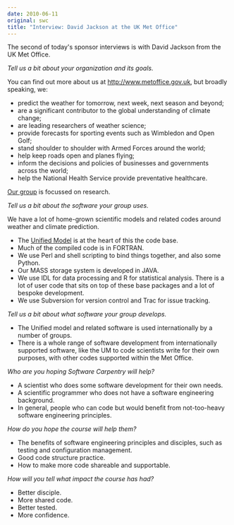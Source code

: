 ```yaml
---
date: 2010-06-11
original: swc
title: "Interview: David Jackson at the UK Met Office"
---
```

<p>The second of today's sponsor interviews is with David Jackson from the UK Met Office.</p>
<p><em>Tell us a bit about your organization and its goals.</em></p>
<p>You can find out more about us at <a href="http://www.metoffice.gov.uk">http://www.metoffice.gov.uk</a>, but broadly speaking, we:</p>
<ul>
<li>predict the weather for tomorrow, next week, next season and beyond;</li>
<li>are a significant contributor to the global understanding of climate change;</li>
<li>are leading researchers of weather science;</li>
<li>provide forecasts for sporting events such as Wimbledon and Open Golf;</li>
<li>stand shoulder to shoulder with Armed Forces around the world;</li>
<li>help keep roads open and planes flying;</li>
<li>inform the decisions and policies of businesses and governments across the world;</li>
<li>help the National Health Service provide preventative healthcare.</li>
</ul>
<p><a href="http://www.metoffice.gov.uk/research/">Our group</a> is focussed on research.</p>
<p><em>Tell us a bit about the software your group uses.</em></p>
<p>We have a lot of home-grown scientific models and related codes around weather and climate prediction.</p>
<ul>
<li>The <a href="http://www.metoffice.gov.uk/research/modelling-systems">Unified Model</a> is at the heart of this the code base.</li>
<li>Much of the compiled code is in FORTRAN.</li>
<li>We use Perl and shell scripting to bind things together, and also some Python.</li>
<li>Our MASS storage system is developed in JAVA.</li>
<li>We use IDL for data processing and R for statistical analysis. There is a lot of user code that sits on top of these base packages and a lot of bespoke development.</li>
<li>We use Subversion for version control and Trac for issue tracking.</li>
</ul>
<p><em>Tell us a bit about what software your group develops.</em></p>
<ul>
<li>The Unified model and related software is used internationally by a number of groups.</li>
<li>There is a whole range of software development from internationally supported software, like the UM to code scientists write for their own purposes, with other codes supported within the Met Office.</li>
</ul>
<p><em>Who are you hoping Software Carpentry will help?</em></p>
<ul>
<li>A scientist who does some software development for their own needs.</li>
<li>A scientific programmer who does not have a software engineering background.</li>
<li>In general, people who can code but would benefit from not-too-heavy software engineering principles.</li>
</ul>
<p><em>How do you hope the course will help them?</em></p>
<ul>
<li>The benefits of software engineering principles and disciples, such as testing and configuration management.</li>
<li>Good code structure practice.</li>
<li>How to make more code shareable and supportable.</li>
</ul>
<p><em>How will you tell what impact the course has had?</em></p>
<ul>
<li>Better disciple.</li>
<li>More shared code.</li>
<li>Better tested.</li>
<li>More confidence.</li>
</ul>
